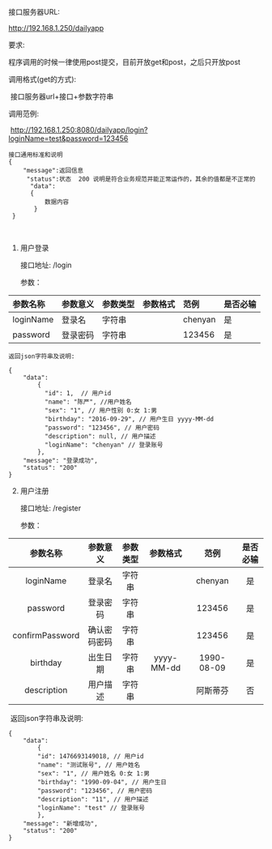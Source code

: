 接口服务器URL:

http://192.168.1.250/dailyapp

要求:

​	程序调用的时候一律使用post提交，目前开放get和post，之后只开放post

调用格式(get的方式):

​	 接口服务器url+接口+参数字符串

调用范例:

​	http://192.168.1.250:8080/dailyapp/login?loginName=test&password=123456	

	接口通用标准和说明
	{	
		"message":返回信息
		 "status":状态  200 说明是符合业务规范并能正常运作的，其余的值都是不正常的
		  "data": 
		  {
	          数据内容
	       }
	 } 
​       

1. 用户登录

   接口地址:  /login

   参数：

| 参数名称      | 参数意义 | 参数类型 | 参数格式 | 范例      | 是否必输 |
| :-------- | :--- | :--- | :--- | :------ | :--- |
| loginName | 登录名  | 字符串  |      | chenyan | 是    |
| password  | 登录密码 | 字符串  |      | 123456  | 是    |

	返回json字符串及说明:

	{
	    "data": 
	    	{
	          "id": 1,  // 用户id
	          "name": "陈严", //用户姓名
	          "sex": "1", // 用户性别 0:女 1:男
	          "birthday": "2016-09-29", // 用户生日 yyyy-MM-dd
	          "password": "123456", // 用户密码
	          "description": null, // 用户描述
	          "loginName": "chenyan" // 登录账号
	        },
	    "message": "登录成功",
	    "status": "200"
	}


2. 用户注册

   接口地址:  /register

   参数：

|      参数名称       |  参数意义  | 参数类型 |    参数格式    |     范例     | 是否必输 |
| :-------------: | :----: | :--: | :--------: | :--------: | :--: |
|    loginName    |  登录名   | 字符串  |            |  chenyan   |  是   |
|    password     |  登录密码  | 字符串  |            |   123456   |  是   |
| confirmPassword | 确认密码密码 | 字符串  |            |   123456   |  是   |
|    birthday     |  出生日期  | 字符串  | yyyy-MM-dd | 1990-08-09 |  是   |
|   description   |  用户描述  | 字符串  |            |    阿斯蒂芬    |  否   |

​    返回json字符串及说明:

	{
		"data": 
			{
			"id": 1476693149018, // 用户id
			"name": "测试账号", // 用户姓名
			"sex": "1", // 用户姓名 0:女 1:男
			"birthday": "1990-09-04", // 用户生日
			"password": "123456", // 用户密码
			"description": "11", // 用户描述
			"loginName": "test" // 登录账号
			},
		"message": "新增成功",
		"status": "200"
	}
